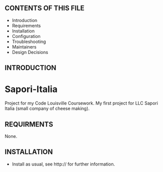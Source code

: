 CONTENTS OF THIS FILE
---------------------
 * Introduction
 * Requirements
 * Installation
 * Configuration
 * Troubleshooting
 * Maintainers
 * Design Decisions
 
INTRODUCTION
-------------
# Sapori-Italia
Project for my Code Louisville Coursework. My first project for LLC Sapori Italia (small company of cheese making). 

REQUIRMENTS 
-----------
None.

INSTALLATION
------------
* Install as usual, see http://    for further information.
